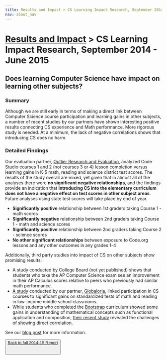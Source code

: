```yaml
---
title: Results and Impact > CS Learning Impact Research, September 2014 - June 2015 
nav: about_nav
---
```


# [Results and Impact](/about/impact) > CS Learning Impact Research, September 2014 - June 2015

## Does learning Computer Science have impact on learning other subjects?

### Summary
Although we are still early in terms of making a direct link between Computer Science course participation and learning gains in other subjects, a number of recent studies by our partners have shown interesting positive results connecting CS experience and Math performance. More rigorous study is needed. At a minimum, the lack of negative correlations shows that introducing CS does no harm.

### Detailed Findings

Our evaluation partner, [Outlier Research and Evaluation](http://outlier.uchicago.edu/), analyzed Code Studio courses 1 and 2 (not courses 3 or 4) lesson completion versus learning gains in K-5 math, reading and science district test scores. The results of the study overall are mixed, yet given that in almost all of the analyses there were **no significant negative relationships**, and the findings provide an indication that **introducing CS into the elementary curriculum does not have a negative effect on test scores in other subject areas**. Future analyses using state test scores will take place by end of year.

- **Significantly positive** relationship between 1st graders taking Course 1 - math scores
- **Significantly negative** relationship between 2nd graders taking Course 1 - math and science scores 
- **Significantly positive** relationship between 2nd graders taking Course 2 - science scores
- **No other significant relationships** between exposure to Code.org lessons and any other outcomes in any grades 1-4
     
Additionally, third party studies into impact of CS on other subjects show promising results:

- A study conducted by College Board (not yet published) shows that students who take the AP Computer Science exam see an improvement in their AP Calculus scores relative to peers who previously had similar math performance. 
- [A study](http://globaloria.com/wp-content/uploads/2015/05/Globaloria_Research_Overview.pdf) conducted by our partner, [Globaloria](http://www.globaloria.com), linked participation in CS courses to significant gains on standardized tests of math and reading in low-income middle school classrooms.
- While students who completed the [Bootstrap](http://bootstrapworld.org) curriculum showed some gains in understanding of mathematical concepts such as functional application and composition, [their recent study](http://www.ccs.neu.edu/racket/pubs/sigcse-sfkf.pdf) revealed the challenges of showing direct correlation. 

See our [blog post](http://blog.code.org/post/125429946375/cs-other-subjects) for more information.

[<button>Back to full 2014-15 Report](/about/impact)<br /><br/>
